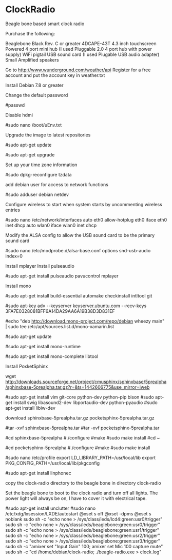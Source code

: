 # ClockRadio
Beagle bone based smart clock radio

Purchase the following:

Beaglebone Black Rev. C or greater
4DCAPE-43T 4.3 inch touchscreen
Powered 4 port mini hub (I used Pluggable 2.0 4 port hub with power supply)
WiFi pigtail
USB sound card (I used Plugable USB audio adapter)
Small Amplified speakers

Go to http://www.wunderground.com/weather/api
Register for a free account and put the account key in weather.txt

Install Debian 7.8 or greater

Change the default password

#passwd

Disable hdmi

#sudo nano /boot/uEnv.txt

Upgrade the image to latest repositories

#sudo apt-get update

#sudo apt-get upgrade

Set up your time zone information

#sudo dpkg-reconfigure tzdata

add debian user for access to network functions

#sudo adduser debian netdev

Configure wireless to start when system starts
by uncommenting wireless entries

#sudo nano /etc/network/interfaces
auto eth0
allow-hotplug eth0
iface eth0 inet dhcp
auto wlan0
iface wlan0 inet dhcp

Modify the ALSA config to allow the USB sound card to be the primary sound card

#sudo nano /etc/modprobe.d/alsa-base.conf
options snd-usb-audio index=0

Install mplayer
Install pulseaudio

#sudo apt-get install pulseaudio pavucontrol mplayer

Install mono

#sudo apt-get install build-essential automake checkinstall intltool git

#sudo apt-key adv --keyserver keyserver.ubuntu.com --recv-keys 3FA7E0328081BFF6A14DA29AA6A19B38D3D831EF

#echo "deb http://download.mono-project.com/repo/debian wheezy main" | sudo tee /etc/apt/sources.list.d/mono-xamarin.list

#sudo apt-get update

#sudo apt-get install mono-runtime

#sudo apt-get install mono-complete libtool

Install PoxketSphinx

wget http://downloads.sourceforge.net/project/cmusphinx/sphinxbase/5prealpha/sphinxbase-5prealpha.tar.gz?r=&ts=1442606775&use_mirror=iweb


#sudo apt-get install vim git-core python-dev python-pip bison
#sudo apt-get install swig libasound2-dev libportaudio-dev python-pyaudio
#sudo apt-get install libiw-dev

download
sphinxbase-5prealpha.tar.gz
pocketsphinx-5prealpha.tar.gz


#tar -xvf sphinxbase-5prealpha.tar
#tar -xvf pocketsphinx-5prealpha.tar


#cd sphinxbase-5prealpha
#./configure
#make
#sudo make install
#cd ~

#cd pocketsphinx-5prealpha
#./configure
#make
#sudo make install

#sudo nano /etc/profile
export LD_LIBRARY_PATH=/usr/local/lib
export PKG_CONFIG_PATH=/usr/local/lib/pkgconfig

#sudo apt-get install linphonec

copy the clock-radio directory to the beagle bone in directory clock-radio

Set the beagle bone to boot to the clock radio and turn off all lights.
The power light will always be on, I have to cover it with electrical tape.

#sudo apt-get install unclutter
#sudo nano /etc/xdg/lxsession/LXDE/autostart
@xset s off
@xset -dpms
@xset s noblank
sudo sh -c "echo none > /sys/class/leds/lcd4\:green\:usr0/trigger"
sudo sh -c "echo none > /sys/class/leds/beaglebone\:green\:usr0/trigger"
sudo sh -c "echo none > /sys/class/leds/beaglebone\:green\:usr1/trigger"
sudo sh -c "echo none > /sys/class/leds/beaglebone\:green\:usr2/trigger"
sudo sh -c "echo none > /sys/class/leds/beaglebone\:green\:usr3/trigger"
sudo sh -c "amixer set "Input Gain" 100; amixer set Mic 100 capture mute"
sudo sh -c "cd /home/debian/clock-radio; ./beagle-radio.exe > clock.log"

